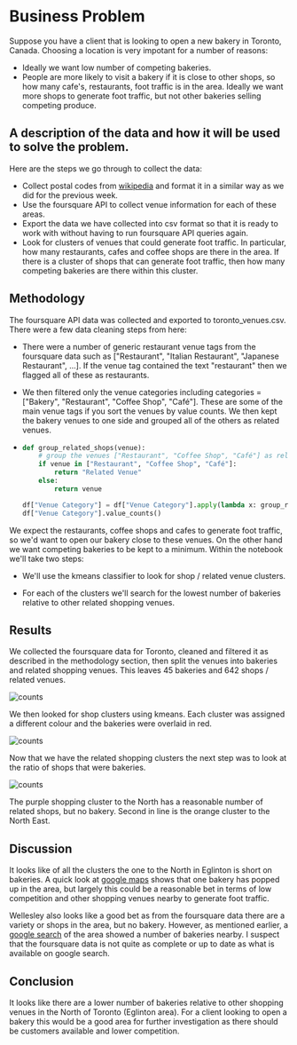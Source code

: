 # Business Problem

Suppose you have a client that is looking to open a new bakery in Toronto, Canada. Choosing a location is very impotant for a number of reasons:

- Ideally we want low number of competing bakeries.
- People are more likely to visit a bakery if it is close to other shops, so how many cafe's, restaurants, foot traffic is in the area. Ideally we want more shops to generate foot traffic, but not other bakeries selling competing produce.

## A description of the data and how it will be used to solve the problem.

Here are the steps we go through to collect the data:

- Collect postal codes from  [wikipedia](https://en.wikipedia.org/wiki/List_of_postal_codes_of_Canada:_M)  and format it in a similar way as we did for the previous week.
- Use the foursquare API to collect venue information for each of these areas.
- Export the data we have collected into csv format so that it is ready to work with without having to run foursquare API queries again.
- Look for clusters of venues that could generate foot traffic. In particular, how many restaurants, cafes and coffee shops are there in the area. If there is a cluster of shops that can generate foot traffic, then how many competing bakeries are there within this cluster.

## Methodology

The foursquare API data was collected and exported to toronto_venues.csv. There were a few data cleaning steps from here:

* There were a number of generic restaurant venue tags from the foursquare data such as ["Restaurant", "Italian Restaurant", "Japanese Restaurant", ...]. If the venue tag contained the text "restaurant" then we flagged all of these as restaurants.

* We then filtered only the venue categories including categories = ["Bakery", "Restaurant", "Coffee Shop", "Café"]. These are some of the main venue tags if you sort the venues by value counts. We then kept the bakery venues to one side and grouped all of the others as related venues.

* ```python
  def group_related_shops(venue):
      # group the venues ["Restaurant", "Coffee Shop", "Café"] as related
      if venue in ["Restaurant", "Coffee Shop", "Café"]:
          return "Related Venue"
      else:
          return venue
  
  df["Venue Category"] = df["Venue Category"].apply(lambda x: group_related_shops(x))
  df["Venue Category"].value_counts()
  ```

We expect the restaurants, coffee shops and cafes to generate foot traffic, so we'd want to open our bakery close to these venues. On the other hand we want competing bakeries to be kept to a minimum. Within the notebook we'll take two steps:

* We'll use the kmeans classifier to look for shop / related venue clusters.

* For each of the clusters we'll search for the lowest number of bakeries relative to other related shopping venues.

## Results

We collected the foursquare data for Toronto, cleaned and filtered it as described in the methodology section, then split the venues into bakeries and related shopping venues. This leaves 45 bakeries and 642 shops / related venues.

![counts](https://github.com/simongarisch/Coursera_Capstone/blob/master/week%205/venue_counts.png)

We then looked for shop clusters using kmeans. Each cluster was assigned a different colour and the bakeries were overlaid in red. 

![counts](https://github.com/simongarisch/Coursera_Capstone/blob/master/week%205/related%20venue%20clusters.png?raw=true)

Now that we have the related shopping clusters the next step was to look at the ratio of shops that were bakeries.

![counts](https://github.com/simongarisch/Coursera_Capstone/blob/master/week%205/num_bakeries.png?raw=true)

The purple shopping cluster to the North has a reasonable number of related shops, but no bakery.  Second in line is the orange cluster to the North East.



## Discussion

It looks like of all the clusters the one to the North in Eglinton is short on bakeries. A quick look at [google maps](https://www.google.com.au/maps/search/bakery/@43.7062441,-79.400403,17z/data=!4m2!2m1!6e5) shows that one bakery has popped up in the area, but largely this could be a reasonable bet in terms of low competition and other shopping venues nearby to generate foot traffic.

Wellesley also looks like a good bet as from the foursquare data there are a variety or shops in the area, but no bakery. However, as mentioned earlier, a [google search](https://www.google.com/maps/search/bakery/@43.667978,-79.3928821,15z) of the area showed a number of bakeries nearby. I suspect that the foursquare data is not quite as complete or up to date as what is available on google search.



## Conclusion

It looks like there are a lower number of bakeries relative to other shopping venues in the North of Toronto (Eglinton area). For a client looking to open a bakery this would be a good area for further investigation as there should be customers available and lower competition.
